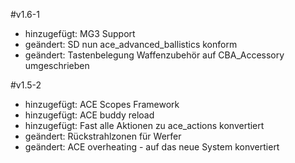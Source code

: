 ﻿#v1.6-1
- hinzugefügt: MG3 Support
- geändert: SD nun ace_advanced_ballistics konform
- geändert: Tastenbelegung Waffenzubehör auf CBA_Accessory umgeschrieben

#v1.5-2

- hinzugefügt: ACE Scopes Framework
- hinzugefügt: ACE buddy reload
- hinzugefügt: Fast alle Aktionen zu ace_actions konvertiert
- geändert: Rückstrahlzonen für Werfer
- geändert: ACE overheating - auf das neue System konvertiert
